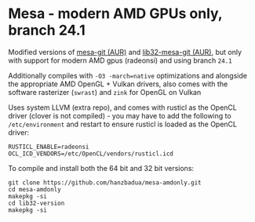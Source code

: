 # Mesa - modern AMD GPUs only, branch 24.1

Modified versions of [mesa-git (AUR)](https://aur.archlinux.org/packages/mesa-git) and [lib32-mesa-git (AUR)](https://aur.archlinux.org/packages/lib32-mesa-git), but only with support for modern AMD gpus (radeonsi) and using branch `24.1`

Additionally compiles with `-O3 -march=native` optimizations and alongside the appropriate AMD OpenGL + Vulkan drivers, also comes with the software rasterizer (`swrast`) and `zink` for OpenGL on Vulkan

Uses system LLVM (extra repo), and comes with rusticl as the OpenCL driver (clover is not compiled) - you may have to add the following to `/etc/environment` and restart to ensure rusticl is loaded as the OpenCL driver:
```
RUSTICL_ENABLE=radeonsi
OCL_ICD_VENDORS=/etc/OpenCL/vendors/rusticl.icd
```

To compile and install both the 64 bit and 32 bit versions:
```
git clone https://github.com/hanzbadua/mesa-amdonly.git
cd mesa-amdonly
makepkg -si
cd lib32-version
makepkg -si
```

